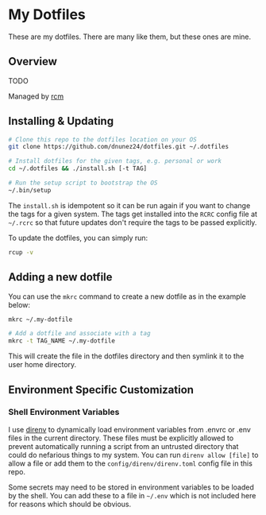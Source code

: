 # My Dotfiles

These are my dotfiles. There are many like them, but these ones are mine.

## Overview

TODO

Managed by [rcm](https://thoughtbot.github.io/rcm/)

## Installing & Updating

```sh
# Clone this repo to the dotfiles location on your OS
git clone https://github.com/dnunez24/dotfiles.git ~/.dotfiles

# Install dotfiles for the given tags, e.g. personal or work
cd ~/.dotfiles && ./install.sh [-t TAG]

# Run the setup script to bootstrap the OS
~/.bin/setup
```

The `install.sh` is idempotent so it can be run again if you want to change the tags for a given system. The tags get installed into the `RCRC` config file at `~/.rcrc` so that future updates don't require the tags to be passed explicitly.

To update the dotfiles, you can simply run:

```sh
rcup -v
```

## Adding a new dotfile

You can use the `mkrc` command to create a new dotfile as in the example below:

```sh
mkrc ~/.my-dotfile

# Add a dotfile and associate with a tag
mkrc -t TAG_NAME ~/.my-dotfile
```

This will create the file in the dotfiles directory and then symlink it to the user home directory.

## Environment Specific Customization

### Shell Environment Variables

I use [direnv](https://github.com/direnv/direnv) to dynamically load environment variables from .envrc or .env files in the current directory. These files must be explicitly allowed to prevent automatically running a script from an untrusted directory that could do nefarious things to my system. You can run `direnv allow [file]` to allow a file or add them to the `config/direnv/direnv.toml` config file in this repo.

Some secrets may need to be stored in environment variables to be loaded by the shell. You can add these to a file in `~/.env` which is not included here for reasons which should be obvious. 
